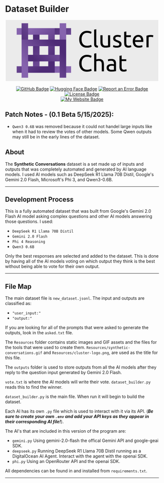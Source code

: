 # Dataset Builder
<div align="center">
    <div style="display: flex; align-items: center; justify-content: center; gap: 15px;">
        <img src="Resources/Title.png" alt="Synthetic Conversations" width="500" height="200">
    </div>
    <br>
    <a href="https://github.com/Tyguy047/Cluster-Dataset-Builder"><img src="https://img.shields.io/badge/GitHub-181717?logo=github&logoColor=white&labelColor=2d333b" alt="GitHub Badge"></a>
    <a href="https://huggingface.co/datasets/Tyguy047/Cluster-Synthetic-Dataset"><img src="https://img.shields.io/badge/HuggingFace-FFD21F?logo=huggingface&logoColor=yellow&labelColor=2d333b" alt="Hugging Face Badge"></a>
    <a href="https://github.com/Tyguy047/Cluster-Dataset-Builder/issues"><img src="https://img.shields.io/badge/!-Report%20an%20Error-FF5252?labelColor=2d333b" alt="Report an Error Badge"></a>
    <a href="https://github.com/Tyguy047/Cluster-Dataset-Builder/blob/main/LICENSE"><img src="https://img.shields.io/badge/📚-License-blue?labelColor=2d333b" alt="License Badge"></a>
    <br>
    <a href="https://design.tylercaselli.com"><img src="https://img.shields.io/badge/🚀%20My%20Website%20🚀-4BC9DB" alt="My Website Badge"></a>
</div>

## Patch Notes - (0.1 Beta 5/15/2025):
- ```Qwen3 0.6B``` was removed because it could not handel large inputs like when it had to review the votes of other models. Some Qwen outputs may still be in the early lines of the dataset.

## About
The **Synthetic Conversations** dataset is a set made up of inputs and outputs that was completely automated and generated by AI language models. I used AI models such as DeepSeek R1 Llama 70B Distil, Google's Gemini 2.0 Flash, Microsoft's Phi 3, and Qwen3-0.6B.
<hr>

## Development Process
This is a fully automated dataset that was built from Google's Gemini 2.0 Flash AI model asking complex questions and other AI models answering those questions. I used:

- ```DeepSeek R1 Llama 70B Distil```
- ```Gemini 2.0 Flash```
- ```Phi 4 Reasoning```
- ```Qwen3 0.6B```

Only the best responses are selected and added to the dataset. This is done by having all of the AI models voting on which output they think is the best without being able to vote for their own output.
<hr>

## File Map
The main dataset file is ```new_dataset.jsonl```. The input and outputs are classified as:
- ```"user_input:"```
- ```"output:"```

If you are looking for all of the prompts that were asked to generate the outputs, look in the ```asked.txt``` file.

The ```Resources``` folder contains static images and GIF assets and the files for the tools that were used to create them. ```Resources/synthetic-conversations.gif``` and ```Resources/cluster-logo.png```, are used as the title for this file.

The ```outputs``` folder is used to store outputs from all the AI models after they reply to the question input generated by Gemini 2.0 Flash.

```vote.txt``` is where the AI models will write their vote. ```dataset_builder.py``` reads this to find the winner.

```dataset_builder.py``` is the main file. When run it will begin to build the dataset.

Each AI has its own ```.py``` file which is used to interact with it via its API. (***Be sure to create your own ```.env``` and add your API keys as they appear in their corresponding AI file!***).

The AI's that are included in this version of the program are:
- ```gemini.py``` Using gemini-2.0-flash the offical Gemini API and google-geai SDK.
- ```deepseek.py``` Running DeepSeek R1 Llama 70B Distil running as a DigitalOcean AI Agent. Interact with the agent with the openai SDK.
- ```phi.py``` Using an OpenRouter API and the openai SDK.

All dependencies can be found in and installed from ```requirements.txt```.
<hr>